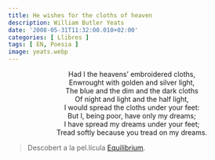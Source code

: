 ```yaml
---
title: He wishes for the cloths of heaven
description: William Butler Yeats
date: '2008-05-31T11:32:00.010+02:00'
categories: [ Llibres ]
tags: [ EN, Poesia ]
image: yeats.webp
---
```


<div style="text-align:center">
Had I the heavens’ embroidered cloths,<br>
Enwrought with golden and silver light,<br>
The blue and the dim and the dark cloths<br>
Of night and light and the half light,<br>
I would spread the cloths under your feet:<br>
But I, being poor, have only my dreams;<br>
I have spread my dreams under your feet;<br>
Tread softly because you tread on my dreams.
</div>

> Descobert a la pel.lícula <a href="https://www.filmaffinity.com/es/film137701.html">Equilibrium</a>.
